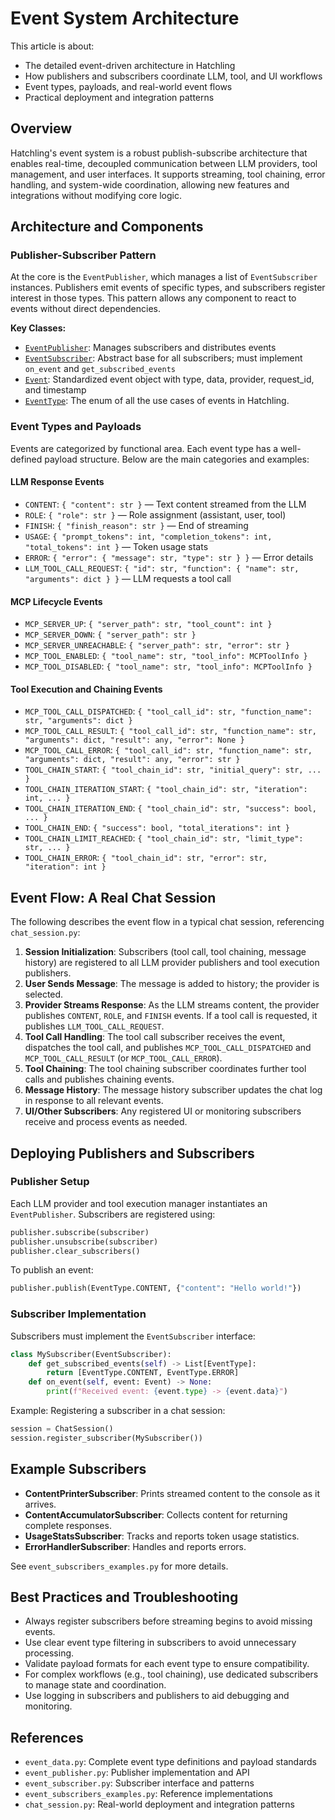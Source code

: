 
# Event System Architecture

This article is about:

- The detailed event-driven architecture in Hatchling
- How publishers and subscribers coordinate LLM, tool, and UI workflows
- Event types, payloads, and real-world event flows
- Practical deployment and integration patterns

## Overview

Hatchling's event system is a robust publish-subscribe architecture that enables real-time, decoupled communication between LLM providers, tool management, and user interfaces. It supports streaming, tool chaining, error handling, and system-wide coordination, allowing new features and integrations without modifying core logic.

## Architecture and Components

### Publisher-Subscriber Pattern

At the core is the `EventPublisher`, which manages a list of `EventSubscriber` instances. Publishers emit events of specific types, and subscribers register interest in those types. This pattern allows any component to react to events without direct dependencies.

**Key Classes:**

- [`EventPublisher`](../../../hatchling/core/llm/event_system/event_publisher.py): Manages subscribers and distributes events
- [`EventSubscriber`](../../../hatchling/core/llm/event_system/event_subscriber.py): Abstract base for all subscribers; must implement `on_event` and `get_subscribed_events`
- [`Event`](../../../hatchling/core/llm/event_system/event_data.py): Standardized event object with type, data, provider, request_id, and timestamp
- [`EventType`](../../../hatchling/core/llm/event_system/event_data.py): The enum of all the use cases of events in Hatchling.

### Event Types and Payloads

Events are categorized by functional area. Each event type has a well-defined payload structure. Below are the main categories and examples:

#### LLM Response Events

- `CONTENT`: `{ "content": str }` — Text content streamed from the LLM
- `ROLE`: `{ "role": str }` — Role assignment (assistant, user, tool)
- `FINISH`: `{ "finish_reason": str }` — End of streaming
- `USAGE`: `{ "prompt_tokens": int, "completion_tokens": int, "total_tokens": int }` — Token usage stats
- `ERROR`: `{ "error": { "message": str, "type": str } }` — Error details
- `LLM_TOOL_CALL_REQUEST`: `{ "id": str, "function": { "name": str, "arguments": dict } }` — LLM requests a tool call

#### MCP Lifecycle Events

- `MCP_SERVER_UP`: `{ "server_path": str, "tool_count": int }`
- `MCP_SERVER_DOWN`: `{ "server_path": str }`
- `MCP_SERVER_UNREACHABLE`: `{ "server_path": str, "error": str }`
- `MCP_TOOL_ENABLED`: `{ "tool_name": str, "tool_info": MCPToolInfo }`
- `MCP_TOOL_DISABLED`: `{ "tool_name": str, "tool_info": MCPToolInfo }`

#### Tool Execution and Chaining Events

- `MCP_TOOL_CALL_DISPATCHED`: `{ "tool_call_id": str, "function_name": str, "arguments": dict }`
- `MCP_TOOL_CALL_RESULT`: `{ "tool_call_id": str, "function_name": str, "arguments": dict, "result": any, "error": None }`
- `MCP_TOOL_CALL_ERROR`: `{ "tool_call_id": str, "function_name": str, "arguments": dict, "result": any, "error": str }`
- `TOOL_CHAIN_START`: `{ "tool_chain_id": str, "initial_query": str, ... }`
- `TOOL_CHAIN_ITERATION_START`: `{ "tool_chain_id": str, "iteration": int, ... }`
- `TOOL_CHAIN_ITERATION_END`: `{ "tool_chain_id": str, "success": bool, ... }`
- `TOOL_CHAIN_END`: `{ "success": bool, "total_iterations": int }`
- `TOOL_CHAIN_LIMIT_REACHED`: `{ "tool_chain_id": str, "limit_type": str, ... }`
- `TOOL_CHAIN_ERROR`: `{ "tool_chain_id": str, "error": str, "iteration": int }`

## Event Flow: A Real Chat Session

The following describes the event flow in a typical chat session, referencing `chat_session.py`:

1. **Session Initialization**: Subscribers (tool call, tool chaining, message history) are registered to all LLM provider publishers and tool execution publishers.
2. **User Sends Message**: The message is added to history; the provider is selected.
3. **Provider Streams Response**: As the LLM streams content, the provider publishes `CONTENT`, `ROLE`, and `FINISH` events. If a tool call is requested, it publishes `LLM_TOOL_CALL_REQUEST`.
4. **Tool Call Handling**: The tool call subscriber receives the event, dispatches the tool call, and publishes `MCP_TOOL_CALL_DISPATCHED` and `MCP_TOOL_CALL_RESULT` (or `MCP_TOOL_CALL_ERROR`).
5. **Tool Chaining**: The tool chaining subscriber coordinates further tool calls and publishes chaining events.
6. **Message History**: The message history subscriber updates the chat log in response to all relevant events.
7. **UI/Other Subscribers**: Any registered UI or monitoring subscribers receive and process events as needed.

## Deploying Publishers and Subscribers

### Publisher Setup

Each LLM provider and tool execution manager instantiates an `EventPublisher`. Subscribers are registered using:

```python
publisher.subscribe(subscriber)
publisher.unsubscribe(subscriber)
publisher.clear_subscribers()
```

To publish an event:

```python
publisher.publish(EventType.CONTENT, {"content": "Hello world!"})
```

### Subscriber Implementation

Subscribers must implement the `EventSubscriber` interface:

```python
class MySubscriber(EventSubscriber):
    def get_subscribed_events(self) -> List[EventType]:
        return [EventType.CONTENT, EventType.ERROR]
    def on_event(self, event: Event) -> None:
        print(f"Received event: {event.type} -> {event.data}")
```

Example: Registering a subscriber in a chat session:

```python
session = ChatSession()
session.register_subscriber(MySubscriber())
```

## Example Subscribers

- **ContentPrinterSubscriber**: Prints streamed content to the console as it arrives.
- **ContentAccumulatorSubscriber**: Collects content for returning complete responses.
- **UsageStatsSubscriber**: Tracks and reports token usage statistics.
- **ErrorHandlerSubscriber**: Handles and reports errors.

See `event_subscribers_examples.py` for more details.

## Best Practices and Troubleshooting

- Always register subscribers before streaming begins to avoid missing events.
- Use clear event type filtering in subscribers to avoid unnecessary processing.
- Validate payload formats for each event type to ensure compatibility.
- For complex workflows (e.g., tool chaining), use dedicated subscribers to manage state and coordination.
- Use logging in subscribers and publishers to aid debugging and monitoring.

## References

- `event_data.py`: Complete event type definitions and payload standards
- `event_publisher.py`: Publisher implementation and API
- `event_subscriber.py`: Subscriber interface and patterns
- `event_subscribers_examples.py`: Reference implementations
- `chat_session.py`: Real-world deployment and integration patterns
